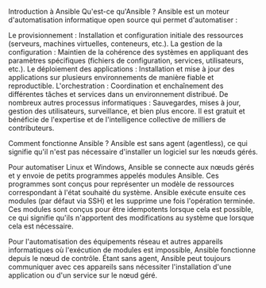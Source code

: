 Introduction à Ansible
Qu'est-ce qu'Ansible ?
Ansible est un moteur d'automatisation informatique open source qui permet d'automatiser :

Le provisionnement : Installation et configuration initiale des ressources (serveurs, machines virtuelles, conteneurs, etc.).
La gestion de la configuration : Maintien de la cohérence des systèmes en appliquant des paramètres spécifiques (fichiers de configuration, services, utilisateurs, etc.).
Le déploiement des applications : Installation et mise à jour des applications sur plusieurs environnements de manière fiable et reproductible.
L'orchestration : Coordination et enchaînement des différentes tâches et services dans un environnement distribué.
De nombreux autres processus informatiques : Sauvegardes, mises à jour, gestion des utilisateurs, surveillance, et bien plus encore.
Il est gratuit et bénéficie de l'expertise et de l'intelligence collective de milliers de contributeurs.

Comment fonctionne Ansible ?
Ansible est sans agent (agentless), ce qui signifie qu'il n'est pas nécessaire d'installer un logiciel sur les nœuds gérés.

Pour automatiser Linux et Windows, Ansible se connecte aux nœuds gérés et y envoie de petits programmes appelés modules Ansible. Ces programmes sont conçus pour représenter un modèle de ressources correspondant à l'état souhaité du système. Ansible exécute ensuite ces modules (par défaut via SSH) et les supprime une fois l'opération terminée. Ces modules sont conçus pour être idempotents lorsque cela est possible, ce qui signifie qu'ils n'apportent des modifications au système que lorsque cela est nécessaire.

Pour l'automatisation des équipements réseau et autres appareils informatiques où l'exécution de modules est impossible, Ansible fonctionne depuis le nœud de contrôle. Étant sans agent, Ansible peut toujours communiquer avec ces appareils sans nécessiter l'installation d'une application ou d'un service sur le nœud géré.
